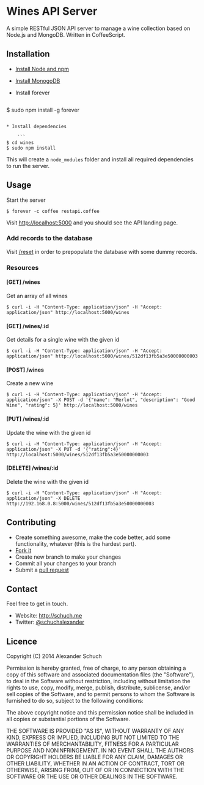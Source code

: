 # Wines API Server

A simple RESTful JSON API server to manage a wine collection based on Node.js and MongoDB. Written in CoffeeScript.

## Installation

* [Install Node and npm](http://nodejs.org/download/)
* [Install MonogoDB](http://docs.mongodb.org/manual/installation/)
* Install forever

	```
$ sudo npm install -g forever
```

* Install dependencies

	```
$ cd wines
$ sudo npm install
```

This will create a ```node_modules``` folder and install all required dependencies to run the server.

## Usage

Start the server

```
$ forever -c coffee restapi.coffee 
```

Visit [http://localhost:5000](http://localhost:5000) and you should see the API landing page.

### Add records to the database

Visit [/reset](http://localhost:5000/reset) in order to prepopulate the database with some dummy records.

### Resources


#### [GET] /wines
Get an array of all wines 

```
$ curl -i -H "Content-Type: application/json" -H "Accept: application/json" http://localhost:5000/wines
```

#### [GET] /wines/:id	
  
Get details for a single wine with the given id

```
$ curl -i -H "Content-Type: application/json" -H "Accept: application/json" http://localhost:5000/wines/512df13fb5a3e50000000003
```

#### [POST] /wines
Create a new wine

```
$ curl -i -H "Content-Type: application/json" -H "Accept: application/json" -X POST -d '{"name": "Merlot", "description": "Good Wine", "rating": 5}' http://localhost:5000/wines
```

#### [PUT] /wines/:id
Update the wine with the given id

```
$ curl -i -H "Content-Type: application/json" -H "Accept: application/json" -X PUT -d '{"rating":4}' http://localhost:5000/wines/512df13fb5a3e50000000003
```

#### [DELETE]	/wines/:id
Delete the wine with the given id

```
$ curl -i -H "Content-Type: application/json" -H "Accept: application/json" -X DELETE http://192.168.0.8:5000/wines/512df13fb5a3e50000000003
```

## Contributing

* Create something awesome, make the code better, add some functionality,
  whatever (this is the hardest part).
* [Fork it](http://help.github.com/forking/)
* Create new branch to make your changes
* Commit all your changes to your branch
* Submit a [pull request](http://help.github.com/pull-requests/)

## Contact

Feel free to get in touch.

* Website: <http://schuch.me> 
* Twitter: [@schuchalexander](http://twitter.com/schuchalexander)

## Licence

Copyright (C) 2014 Alexander Schuch

Permission is hereby granted, free of charge, to any person obtaining a copy of this software and associated documentation files (the "Software"), to deal in the Software without restriction, including without limitation the rights to use, copy, modify, merge, publish, distribute, sublicense, and/or sell copies of the Software, and to permit persons to whom the Software is furnished to do so, subject to the following conditions:

The above copyright notice and this permission notice shall be included in all copies or substantial portions of the Software.

THE SOFTWARE IS PROVIDED "AS IS", WITHOUT WARRANTY OF ANY KIND, EXPRESS OR IMPLIED, INCLUDING BUT NOT LIMITED TO THE WARRANTIES OF MERCHANTABILITY, FITNESS FOR A PARTICULAR PURPOSE AND NONINFRINGEMENT. IN NO EVENT SHALL THE AUTHORS OR COPYRIGHT HOLDERS BE LIABLE FOR ANY CLAIM, DAMAGES OR OTHER LIABILITY, WHETHER IN AN ACTION OF CONTRACT, TORT OR OTHERWISE, ARISING FROM, OUT OF OR IN CONNECTION WITH THE SOFTWARE OR THE USE OR OTHER DEALINGS IN THE SOFTWARE.